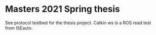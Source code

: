 # Masters 2021 Spring thesis

See protocol testbed for the thesis project.
Catkin ws is a ROS read test from ISEauto.

